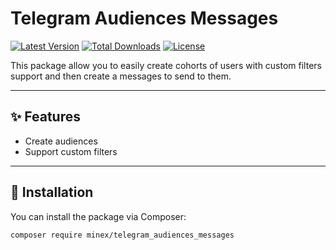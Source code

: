 # Telegram Audiences Messages

[![Latest Version](https://img.shields.io/packagist/v/minex/telegram_audiences_messages.svg?style=flat-square)](https://packagist.org/packages/vendor/package-name)
[![Total Downloads](https://img.shields.io/packagist/dt/minex/telegram_audiences_messages.svg?style=flat-square)](https://packagist.org/packages/vendor/package-name)
[![License](https://img.shields.io/packagist/l/minex/telegram_audiences_messages.svg?style=flat-square)](LICENSE)

This package allow you to easily create cohorts of users with custom filters support and then create a messages to send to them.

---

## ✨ Features

- Create audiences
- Support custom filters

---

## 🚀 Installation

You can install the package via Composer:

```bash
composer require minex/telegram_audiences_messages